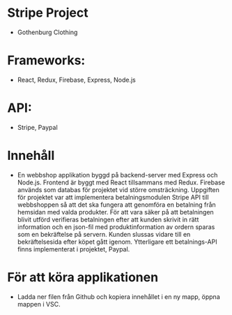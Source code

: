 # Stripe Project
* Gothenburg Clothing
# Frameworks:
* React, Redux, Firebase, Express, Node.js
# API:
* Stripe, Paypal

# Innehåll
* En webbshop applikation byggd på backend-server med Express och Node.js. Frontend är byggt med React tillsammans med Redux. Firebase används som databas för projektet vid större omsträckning. Uppgiften för projektet var att implementera betalningsmodulen Stripe API till webbshoppen så att det ska fungera att genomföra en betalning från hemsidan med valda produkter. För att vara säker på att betalningen blivit utförd verifieras betalningen efter att kunden skrivit in rätt information och en json-fil med produktinformation av ordern sparas som en bekräftelse på servern. Kunden slussas vidare till en bekräftelsesida efter köpet gått igenom. Ytterligare ett betalnings-API finns implementerat i projektet, Paypal.

# För att köra applikationen
* Ladda ner filen från Github och kopiera innehållet i en ny mapp, öppna mappen i VSC.
